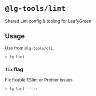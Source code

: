 # `@lg-tools/lint`

Shared Lint config & tooling for LeafyGreen

## Usage

Use from `@lg-tools/cli`.

```bash
> lg lint
```

### `fix` flag

Fix fixable ESlint or Prettier issues

```bash
> lg lint --fix
```
